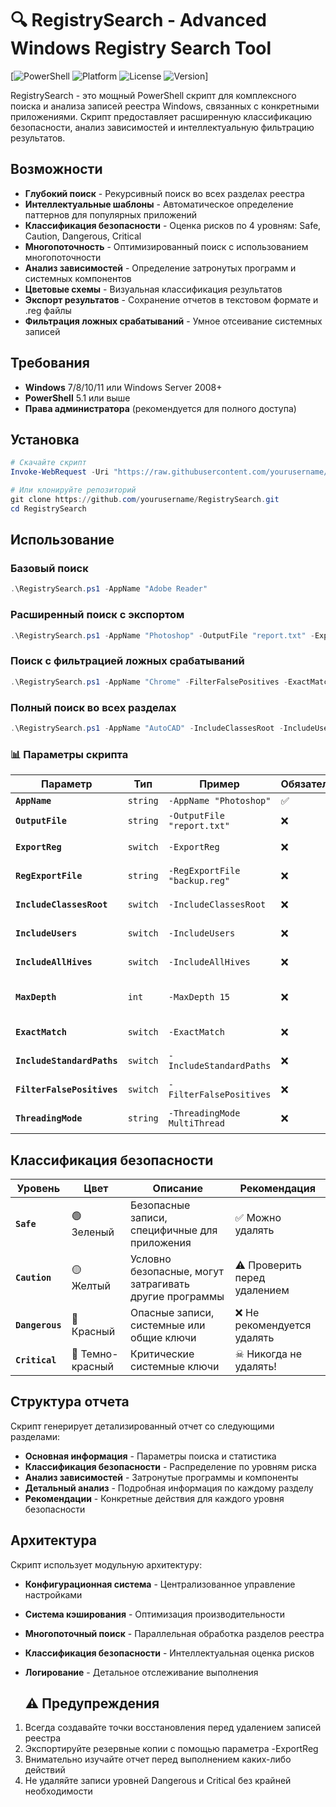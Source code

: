 # 🔍 RegistrySearch - Advanced Windows Registry Search Tool

[![PowerShell](https://img.shields.io/badge/PowerShell-7+-blue.svg)
![Platform](https://img.shields.io/badge/Platform-Windows-lightgrey.svg)
![License](https://img.shields.io/badge/License-MIT-green.svg)
![Version](https://img.shields.io/badge/Version-2.0.0-orange.svg)]

RegistrySearch - это мощный PowerShell скрипт для комплексного поиска и анализа записей реестра Windows, связанных с конкретными приложениями. Скрипт предоставляет расширенную классификацию безопасности, анализ зависимостей и интеллектуальную фильтрацию результатов.

##  Возможности
-  **Глубокий поиск** - Рекурсивный поиск во всех разделах реестра
-  **Интеллектуальные шаблоны** - Автоматическое определение паттернов для популярных приложений
-  **Классификация безопасности** - Оценка рисков по 4 уровням: Safe, Caution, Dangerous, Critical
-  **Многопоточность** - Оптимизированный поиск с использованием многопоточности
-  **Анализ зависимостей** - Определение затронутых программ и системных компонентов
-  **Цветовые схемы** - Визуальная классификация результатов
-  **Экспорт результатов** - Сохранение отчетов в текстовом формате и .reg файлы
-  **Фильтрация ложных срабатываний** - Умное отсеивание системных записей

##  Требования
- **Windows** 7/8/10/11 или Windows Server 2008+
- **PowerShell** 5.1 или выше
- **Права администратора** (рекомендуется для полного доступа)

##  Установка
```powershell
# Скачайте скрипт
Invoke-WebRequest -Uri "https://raw.githubusercontent.com/yourusername/RegistrySearch/main/RegistrySearch.ps1" -OutFile "RegistrySearch.ps1"

# Или клонируйте репозиторий
git clone https://github.com/yourusername/RegistrySearch.git
cd RegistrySearch
```

##  Использование
### Базовый поиск
```powershell
.\RegistrySearch.ps1 -AppName "Adobe Reader"
```
### Расширенный поиск с экспортом
```powershell
.\RegistrySearch.ps1 -AppName "Photoshop" -OutputFile "report.txt" -ExportReg -RegExportFile "backup.reg" -MaxDepth 8
```
### Поиск с фильтрацией ложных срабатываний
```powershell
.\RegistrySearch.ps1 -AppName "Chrome" -FilterFalsePositives -ExactMatch -ThreadingMode MultiThread
```
### Полный поиск во всех разделах
```powershell
.\RegistrySearch.ps1 -AppName "AutoCAD" -IncludeClassesRoot -IncludeUsers -IncludeAllHives -IncludeStandardPaths
```

### 📊 Параметры скрипта

| Параметр | Тип | Пример | Обязательный | Описание |
|----------|-----|--------------|--------------|-----------|
| **`AppName`**                   | `string` | `-AppName "Photoshop"`         | ✅ | Имя приложения для поиска |
| **`OutputFile`**                | `string` | `-OutputFile "report.txt"`     | ❌ | Файл для сохранения отчета |
| **`ExportReg`**                 | `switch` | `-ExportReg`                   | ❌ | Экспортировать найденные ключи в .reg файл |
| **`RegExportFile`**             | `string` | `-RegExportFile "backup.reg"`  | ❌ | Имя файла для экспорта реестра |
| **`IncludeClassesRoot`**        | `switch` | `-IncludeClassesRoot`          | ❌ | Включить раздел HKCR в поиск |
| **`IncludeUsers`**              | `switch` | `-IncludeUsers`                | ❌ | Включить пользовательские разделы HKU |
| **`IncludeAllHives`**           | `switch` | `-IncludeAllHives`             | ❌ | Включить все доступные разделы реестра |
| **`MaxDepth`**                  | `int`    | `-MaxDepth 15`                 | ❌ | Максимальная глубина рекурсивного поиска (по умолчанию: 10) |
| **`ExactMatch`**                | `switch` | `-ExactMatch`                  | ❌ | Точное соответствие имени приложения |
| **`IncludeStandardPaths`**      | `switch` | `-IncludeStandardPaths`        | ❌ | Включить поиск в стандартных расположениях |
| **`FilterFalsePositives`**      | `switch` | `-FilterFalsePositives`        | ❌ | Фильтровать ложные срабатывания |
| **`ThreadingMode`**             | `string` | `-ThreadingMode MultiThread`   | ❌ | Режим многопоточности: Auto/SingleThread/MultiThread |




##  Классификация безопасности

| Уровень | Цвет | Описание | Рекомендация |
|----------|-----|--------------|--------------|
| **`Safe`**       | 🟢 Зеленый       | Безопасные записи, специфичные для приложения           | ✅ Можно удалять |
| **`Caution`**    | 🟡 Желтый        | Условно безопасные, могут затрагивать другие программы  | ⚠ Проверить перед удалением |
| **`Dangerous`**  | 🔴 Красный       | Опасные записи, системные или общие ключи               | ❌ Не рекомендуется удалять |
| **`Critical`**   | 🚨 Темно-красный | Критические системные ключи                             | ☠ Никогда не удалять! |

##  Структура отчета

Скрипт генерирует детализированный отчет со следующими разделами:
- **Основная информация** - Параметры поиска и статистика
- **Классификация безопасности** - Распределение по уровням риска
- **Анализ зависимостей** - Затронутые программы и компоненты
- **Детальный анализ** - Подробная информация по каждому разделу
- **Рекомендации** - Конкретные действия для каждого уровня безопасности

##  Архитектура

Скрипт использует модульную архитектуру:
- **Конфигурационная система** - Централизованное управление настройками
- **Система кэширования** - Оптимизация производительности
- **Многопоточный поиск** - Параллельная обработка разделов реестра
- **Классификация безопасности** - Интеллектуальная оценка рисков
- **Логирование** - Детальное отслеживание выполнения

  ## ⚠️ Предупреждения

1. Всегда создавайте точки восстановления перед удалением записей реестра
2. Экспортируйте резервные копии с помощью параметра -ExportReg
3. Внимательно изучайте отчет перед выполнением каких-либо действий
4. Не удаляйте записи уровней Dangerous и Critical без крайней необходимости
